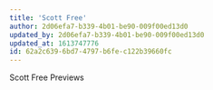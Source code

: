 ```yaml
---
title: 'Scott Free'
author: 2d06efa7-b339-4b01-be90-009f00ed13d0
updated_by: 2d06efa7-b339-4b01-be90-009f00ed13d0
updated_at: 1613747776
id: 62a2c639-6bd7-4797-b6fe-c122b39660fc
---
```

Scott Free Previews